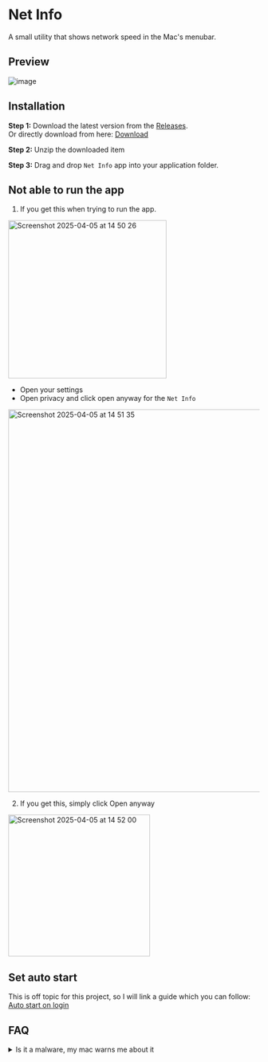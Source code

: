 # Net Info
A small utility that shows network speed in the Mac's menubar.

## Preview
![image](https://github.com/user-attachments/assets/2ed40850-fd5e-4429-9169-e64dfeb4ffa1)


## Installation
**Step 1:**
Download the latest version from the [Releases](https://github.com/Alaz-Oz/Net-Info/releases).<br>
Or directly download from here: [Download](https://github.com/Alaz-Oz/Net-Info/releases/download/v1.1.1/net_info.zip)

**Step 2:**
Unzip the downloaded item

**Step 3:**
Drag and drop `Net Info` app into your application folder.

## Not able to run the app
1. If you get this when trying to run the app.

<img width="317" alt="Screenshot 2025-04-05 at 14 50 26" src="https://github.com/user-attachments/assets/9b75df96-9af4-4cc9-acc9-d11577b6eacf" />

- Open your settings
- Open privacy and click open anyway for the `Net Info`
<img width="767" alt="Screenshot 2025-04-05 at 14 51 35" src="https://github.com/user-attachments/assets/9cdc6c21-175d-4672-9d5f-3baeec1dae53" />


2. If you get this, simply click Open anyway
<img width="284" alt="Screenshot 2025-04-05 at 14 52 00" src="https://github.com/user-attachments/assets/9ce9b9da-2cca-4070-8db2-1e982416e447" />


## Set auto start
This is off topic for this project, so I will link a guide which you can follow:
[Auto start on login](https://support.apple.com/en-in/guide/mac-help/mh15189/mac)

## FAQ
<details><summary>Is it a malware, my mac warns me about it</summary>
  No! it is not. Apple is just strict about installing apps from other places other than App Store, and since I don't have money to publish this app on Appstore, so you'll have to deal with it, or else you could show some support by donating, in which you will not be interested in... So, we'll leave it to that.</details>


